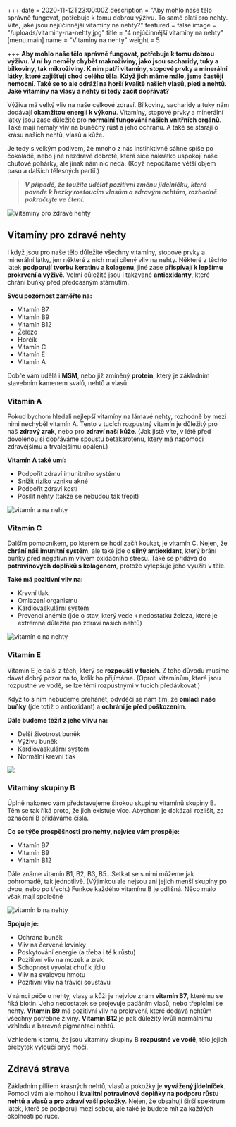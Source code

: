 +++
date = 2020-11-12T23:00:00Z
description = "Aby mohlo naše tělo správně fungovat, potřebuje k tomu dobrou výživu. To samé platí pro nehty. Víte, jaké jsou nejúčinnější vitamíny na nehty?"
featured = false
image = "/uploads/vitaminy-na-nehty.jpg"
title = "4 nejúčinnější vitamíny na nehty"
[menu.main]
name = "Vitamíny na nehty"
weight = 5

+++
**Aby mohlo naše tělo správně fungovat, potřebuje k tomu dobrou výživu. V ní by neměly chybět makroživiny, jako jsou sacharidy, tuky a bílkoviny, tak mikroživiny. K nim patří vitamíny, stopové prvky a minerální látky, které zajišťují chod celého těla. Když jich máme málo, jsme častěji nemocní. Také se to ale odráží na horší kvalitě našich vlasů, pleti a nehtů. Jaké vitamíny na vlasy a nehty si tedy začít dopřávat?**

Výživa má velký vliv na naše celkové zdraví. Bílkoviny, sacharidy a tuky nám dodávají **okamžitou energii k výkonu**. Vitamíny, stopové prvky a minerální látky jsou zase důležité pro **normální fungování našich vnitřních orgánů**. Také mají nemalý vliv na buněčný růst a jeho ochranu. A také se starají o krásu našich nehtů, vlasů a kůže.

Je tedy s velkým podivem, že mnoho z nás instinktivně sáhne spíše po čokoládě, nebo jiné nezdravé dobrotě, která sice nakrátko uspokojí naše chuťové pohárky, ale jinak nám nic nedá. (Když nepočítáme větší objem pasu a dalších tělesných partií.)

> **_V případě, že toužíte udělat pozitivní změnu jídelníčku, která povede k hezky rostoucím vlasům a zdravým nehtům, rozhodně pokračujte ve čtení._**

![Vitamíny pro zdravé nehty](/uploads/zdrave-nehty-cviceni.jpg)

## Vitamíny pro zdravé nehty

I když jsou pro naše tělo důležité všechny vitamíny, stopové prvky a minerální látky, jen některé z nich mají cílený vliv na nehty. Některé z těchto látek **podporují tvorbu keratinu a kolagenu**, jiné zase **přispívají k lepšímu prokrvení a výživě**. Velmi důležité jsou i takzvané **antioxidanty**, které chrání buňky před předčasným stárnutím.

**Svou pozornost zaměřte na:**

* Vitamín B7
* Vitamín B9
* Vitamín B12
* Železo
* Horčík
* Vitamín C
* Vitamín E
* Vitamín A

Dobře vám udělá i **MSM**, nebo již zmíněný **protein**, který je základním stavebním kamenem svalů, nehtů a vlasů.

### Vitamín A

Pokud bychom hledali nejlepší vitamíny na lámavé nehty, rozhodně by mezi nimi nechyběl vitamín A. Tento v tucích rozpustný vitamín je důležitý pro náš **zdravý zrak**, nebo pro **zdraví naší kůže**. (Jak jistě víte, v létě před dovolenou si dopřáváme spoustu betakarotenu, který má napomoci zdravějšímu a trvalejšímu opálení.)

**Vitamín A také umí:**

* Podpořit zdraví imunitního systému
* Snížit riziko vzniku akné
* Podpořit zdraví kostí
* Posílit nehty (takže se nebudou tak třepit)

![vitamín a na nehty](/uploads/vitamin-a-na-nehty.jpg)

### Vitamín C

Dalším pomocníkem, po kterém se hodí začít koukat, je vitamín C. Nejen, že **chrání náš imunitní systém**, ale také jde o **silný antioxidant**, který brání buňky před negativním vlivem oxidačního stresu. Také se přidává do **potravinových doplňků s kolagenem**, protože vylepšuje jeho využití v těle.

**Také má pozitivní vliv na:**

* Krevní tlak
* Omlazení organismu
* Kardiovaskulární systém
* Prevenci anémie (jde o stav, který vede k nedostatku železa, které je extrémně důležité pro zdraví našich nehtů)

![vitamín c na nehty](/uploads/vitamin-c-na-nehty.jpg)

### Vitamín E

Vitamín E je další z těch, který se **rozpouští v tucích**. Z toho důvodu musíme dávat dobrý pozor na to, kolik ho přijímáme. (Oproti vitamínům, které jsou rozpustné ve vodě, se lze těmi rozpustnými v tucích předávkovat.)

Když to s ním nebudeme přehánět, odvděčí se nám tím, že **omladí naše buňky** (jde totiž o antioxidant) a **ochrání je před poškozením**.

**Dále budeme těžit z jeho vlivu na:**

* Delší životnost buněk
* Výživu buněk
* Kardiovaskulární systém
* Normální krevní tlak

![](/uploads/vitamin-e-na-nehty-1.jpg)

### Vitamíny skupiny B

Úplně nakonec vám představujeme širokou skupinu vitamínů skupiny B. Těm se tak říká proto, že jich existuje více. Abychom je dokázali rozlišit, za označení B přidáváme čísla.

**Co se týče prospěšnosti pro nehty, nejvíce vám prospěje:**

* Vitamín B7
* Vitamín B9
* Vitamín B12

Dále známe vitamín B1, B2, B3, B5…Setkat se s nimi můžeme jak pohromadě, tak jednotlivě. (Výjimkou ale nejsou ani jejich menší skupiny po dvou, nebo po třech.) Funkce každého vitamínu B je odlišná. Něco málo však mají společné

![vitamín b na nehty](/uploads/vitamin-b-na-nehty.jpg)

**Spojuje je:**

* Ochrana buněk
* Vliv na červené krvinky
* Poskytování energie (a třeba i té k růstu)
* Pozitivní vliv na mozek a zrak
* Schopnost vyvolat chuť k jídlu
* Vliv na svalovou hmotu
* Pozitivní vliv na trávicí soustavu

V rámci péče o nehty, vlasy a kůži je nejvíce znám **vitamín B7**, kterému se říká biotin. Jeho nedostatek se projevuje padáním vlasů, nebo třepícími se nehty. **Vitamín B9** má pozitivní vliv na prokrvení, které dodává nehtům všechny potřebné živiny. **Vitamín B12** je pak důležitý kvůli normálnímu vzhledu a barevné pigmentaci nehtů.

Vzhledem k tomu, že jsou vitamíny skupiny B **rozpustné ve vodě**, tělo jejich přebytek vyloučí pryč močí.

## Zdravá strava

Základním pilířem krásných nehtů, vlasů a pokožky je **vyvážený jídelníček**. Pomoci vám ale mohou i **kvalitní potravinové doplňky na podporu růstu nehtů a vlasů a pro zdraví vaší pokožky**. Nejen, že obsahují širší spektrum látek, které se podporují mezi sebou, ale také je budete mít za každých okolností po ruce.